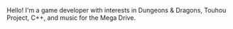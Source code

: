 Hello! I'm a game developer with interests in Dungeons & Dragons, Touhou Project, C++, and music for the Mega Drive.
